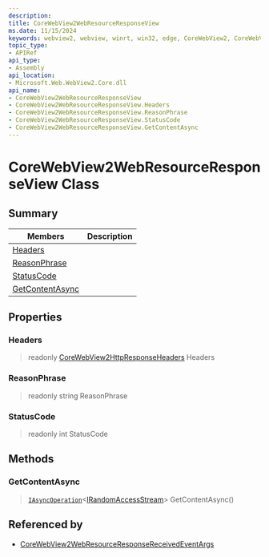 ```yaml
---
description: 
title: CoreWebView2WebResourceResponseView
ms.date: 11/15/2024
keywords: webview2, webview, winrt, win32, edge, CoreWebView2, CoreWebView2Controller, browser control, edge html, CoreWebView2WebResourceResponseView
topic_type:
- APIRef
api_type:
- Assembly
api_location:
- Microsoft.Web.WebView2.Core.dll
api_name:
- CoreWebView2WebResourceResponseView
- CoreWebView2WebResourceResponseView.Headers
- CoreWebView2WebResourceResponseView.ReasonPhrase
- CoreWebView2WebResourceResponseView.StatusCode
- CoreWebView2WebResourceResponseView.GetContentAsync
---
```


# CoreWebView2WebResourceResponseView Class



## Summary

Members|Description
--|--
[Headers](#headers) | 
[ReasonPhrase](#reasonphrase) | 
[StatusCode](#statuscode) | 
[GetContentAsync](#getcontentasync) | 

## Properties

### Headers

> readonly  [CoreWebView2HttpResponseHeaders](corewebview2httpresponseheaders.md) Headers

### ReasonPhrase

> readonly  string ReasonPhrase

### StatusCode

> readonly  int StatusCode



## Methods

### GetContentAsync

> [`IAsyncOperation`](/uwp/api/Windows.Foundation.IAsyncOperation-1)&lt;[IRandomAccessStream](/uwp/api/Windows.Storage.Streams.IRandomAccessStream)&gt; GetContentAsync()






## Referenced by

- [CoreWebView2WebResourceResponseReceivedEventArgs](corewebview2webresourceresponsereceivedeventargs.md)

